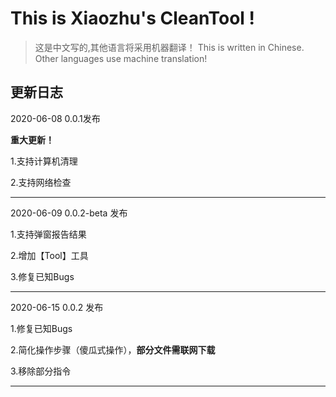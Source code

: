 # This is Xiaozhu's CleanTool !

> 这是中文写的,其他语言将采用机器翻译！
> This is written in Chinese. Other languages use machine translation!

## 更新日志

2020-06-08  0.0.1发布

**重大更新！**

1.支持计算机清理

2.支持网络检查

------------------

2020-06-09 0.0.2-beta 发布

1.支持弹窗报告结果

2.增加【Tool】工具

3.修复已知Bugs

------------------

2020-06-15 0.0.2 发布

1.修复已知Bugs

2.简化操作步骤（傻瓜式操作），**部分文件需联网下载**

3.移除部分指令

------------------
